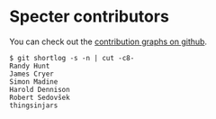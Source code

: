 # Specter contributors

You can check out the [contribution graphs on github](https://github.com/letsgetrandy/specter/graphs/contributors).

```
$ git shortlog -s -n | cut -c8-
Randy Hunt
James Cryer
Simon Madine
Harold Dennison
Robert Sedovšek
thingsinjars
```
